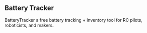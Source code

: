 ## Battery Tracker

BatteryTracker a free battery tracking + inventory tool for RC pilots, roboticists, and makers.
